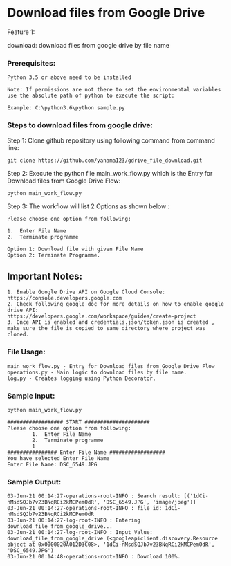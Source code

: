 # Download files from Google Drive

Feature 1: 

download: download files from google drive by file name

### Prerequisites:

    Python 3.5 or above need to be installed

    Note: If permissions are not there to set the environmental variables use the absolute path of python to execute the script:

    Example: C:\python3.6\python sample.py
    
### Steps to download files from google drive:

Step 1: Clone github repository using following command from command line:

    git clone https://github.com/yanama123/gdrive_file_download.git
    
Step 2: Execute the python file main_work_flow.py which is the Entry for Download files from Google Drive Flow:

    python main_work_flow.py
    
Step 3: The workflow will list 2 Options as shown below : 

    Please choose one option from following:
   
    1.  Enter File Name
    2.  Terminate programme
    
    Option 1: Download file with given File Name
    Option 2: Terminate Programme.
 
 
## Important Notes:

    1. Enable Google Drive API on Google Cloud Console: https://console.developers.google.com
    2. Check following google doc for more details on how to enable google drive API:
    https://developers.google.com/workspace/guides/create-project
    3. Once API is enabled and credentials.json/token.json is created , 
    make sure the file is copied to same directory where project was cloned.
      
### File Usage:
    main_work_flow.py - Entry for Download files from Google Drive Flow
    operations.py - Main logic to download files by file name.
    log.py - Creates logging using Python Decorator.
    
### Sample Input: 
    python main_work_flow.py
    
    ################## START #####################
    Please choose one option from following:
            1.  Enter File Name
            2.  Terminate programme
            1
    ################ Enter File Name ##################
    You have selected Enter File Name
    Enter File Name: DSC_6549.JPG


### Sample Output:

    03-Jun-21 00:14:27-operations-root-INFO : Search result: [('1dCi-nMsdSQJb7v23BNqRCi2kMCPemOdR', 'DSC_6549.JPG', 'image/jpeg')]
    03-Jun-21 00:14:27-operations-root-INFO : file id: 1dCi-nMsdSQJb7v23BNqRCi2kMCPemOdR
    03-Jun-21 00:14:27-log-root-INFO : Entering download_file_from_google_drive...
    03-Jun-21 00:14:27-log-root-INFO : Input Value: download_file_from_google_drive (<googleapiclient.discovery.Resource object at 0x0000020A012D3C08>, '1dCi-nMsdSQJb7v23BNqRCi2kMCPemOdR', 'DSC_6549.JPG')
    03-Jun-21 00:14:48-operations-root-INFO : Download 100%.
